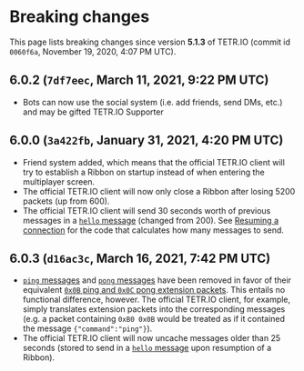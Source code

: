 # Breaking changes

This page lists breaking changes since version **5.1.3** of TETR.IO (commit id `0060f6a`, November 19, 2020, 4:07 PM UTC).

## 6.0.2 (`7df7eec`, March 11, 2021, 9:22 PM UTC)

* Bots can now use the social system (i.e. add friends, send DMs, etc.) and may be gifted TETR.IO Supporter

## 6.0.0 (`3a422fb`, January 31, 2021, 4:20 PM UTC)

* Friend system added, which means that the official TETR.IO client will try to establish a Ribbon on startup instead of when entering the multiplayer screen.
* The official TETR.IO client will now only close a Ribbon after losing 5200 packets (up from 600).
* The official TETR.IO client will send 30 seconds worth of previous messages in a [`hello` message](Messages/client_hello.md) (changed from 200). See [Resuming a connection](Resuming_a_connection.md) for the code that calculates how many messages to send.

## 6.0.3 (`d16ac3c`, March 16, 2021, 7:42 PM UTC)

* [`ping` messages](Messages/client_ping.md) and [`pong` messages](Messages/client_ping.md) have been removed in favor of their equivalent [`0x0B` ping and `0x0C` pong extension packets](../Ribbon.md#0xb0-extension-tag). This entails no functional difference, however. The official TETR.IO client, for example, simply translates extension packets into the corresponding messages (e.g. a packet containing `0xB0 0x0B` would be treated as if it contained the message `{"command":"ping"}`).
* The official TETR.IO client will now uncache messages older than 25 seconds (stored to send in a [`hello` message](Messages/client_hello.md) upon resumption of a Ribbon).
